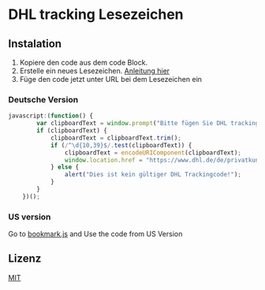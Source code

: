 # DHL tracking Lesezeichen

## Instalation

1) Kopiere den code aus dem code Block.
2) Erstelle ein neues Lesezeichen.  [Anleitung hier](https://page.nxbene.repl.co/tut/bookmark)
3) Füge den code jetzt unter URL bei dem Lesezeichen ein

### Deutsche Version

```javascript
javascript:(function() {
        var clipboardText = window.prompt("Bitte fügen Sie DHL trackingcode ein:");
        if (clipboardText) {
            clipboardText = clipboardText.trim();
            if (/^\d{10,39}$/.test(clipboardText)) {
                clipboardText = encodeURIComponent(clipboardText);
                window.location.href = "https://www.dhl.de/de/privatkunden/kundenkonto/meine-sendungen.html?piececode=" + clipboardText;
            } else {
                alert("Dies ist kein gültiger DHL Trackingcode!");
            }
        }
    })();

```
### US version 
Go to [bookmark.js](https://github.com/nxBene/DHL-Tracking/blob/main/bookmark.js) and Use the code from US Version





## Lizenz

[MIT](https://choosealicense.com/licenses/mit/)
